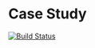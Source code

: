 # Case Study

[![Build Status](https://dev.azure.com/r0740461/CaseStudy/_apis/build/status/Stef-Van-Gool.casestudy?branchName=main)](https://dev.azure.com/r0740461/CaseStudy/_build/latest?definitionId=5&branchName=main)
